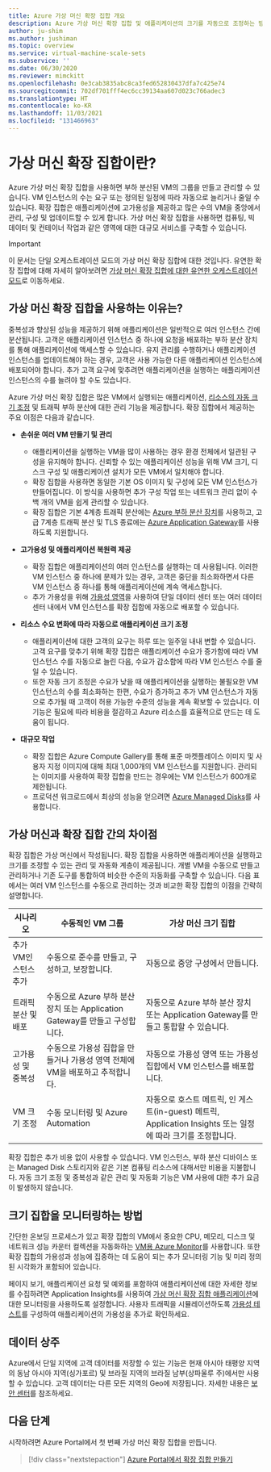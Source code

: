 ```yaml
---
title: Azure 가상 머신 확장 집합 개요
description: Azure 가상 머신 확장 집합 및 애플리케이션의 크기를 자동으로 조정하는 방법을 알아봅니다.
author: ju-shim
ms.author: jushiman
ms.topic: overview
ms.service: virtual-machine-scale-sets
ms.subservice: ''
ms.date: 06/30/2020
ms.reviewer: mimckitt
ms.openlocfilehash: 0e3cab3835abc8ca3fed652830437dfa7c425e74
ms.sourcegitcommit: 702df701fff4ec6cc39134aa607d023c766adec3
ms.translationtype: HT
ms.contentlocale: ko-KR
ms.lasthandoff: 11/03/2021
ms.locfileid: "131466963"
---
```

# <a name="what-are-virtual-machine-scale-sets"></a>가상 머신 확장 집합이란?

Azure 가상 머신 확장 집합을 사용하면 부하 분산된 VM의 그룹을 만들고 관리할 수 있습니다. VM 인스턴스의 수는 요구 또는 정의된 일정에 따라 자동으로 늘리거나 줄일 수 있습니다. 확장 집합은 애플리케이션에 고가용성을 제공하고 많은 수의 VM을 중앙에서 관리, 구성 및 업데이트할 수 있게 합니다. 가상 머신 확장 집합을 사용하면 컴퓨팅, 빅 데이터 및 컨테이너 작업과 같은 영역에 대한 대규모 서비스를 구축할 수 있습니다.

> [!IMPORTANT]
> 이 문서는 단일 오케스트레이션 모드의 가상 머신 확장 집합에 대한 것입니다. 유연한 확장 집합에 대해 자세히 알아보려면 [가상 머신 확장 집합에 대한 유연한 오케스트레이션 모드](../virtual-machines/flexible-virtual-machine-scale-sets.md)로 이동하세요.

## <a name="why-use-virtual-machine-scale-sets"></a>가상 머신 확장 집합을 사용하는 이유는?
중복성과 향상된 성능을 제공하기 위해 애플리케이션은 일반적으로 여러 인스턴스 간에 분산됩니다. 고객은 애플리케이션 인스턴스 중 하나에 요청을 배포하는 부하 분산 장치를 통해 애플리케이션에 액세스할 수 있습니다. 유지 관리를 수행하거나 애플리케이션 인스턴스를 업데이트해야 하는 경우, 고객은 사용 가능한 다른 애플리케이션 인스턴스에 배포되어야 합니다. 추가 고객 요구에 맞추려면 애플리케이션을 실행하는 애플리케이션 인스턴스의 수를 늘려야 할 수도 있습니다.

Azure 가상 머신 확장 집합은 많은 VM에서 실행되는 애플리케이션, [리소스의 자동 크기 조정](virtual-machine-scale-sets-autoscale-overview.md) 및 트래픽 부하 분산에 대한 관리 기능을 제공합니다. 확장 집합에서 제공하는 주요 이점은 다음과 같습니다.

- **손쉬운 여러 VM 만들기 및 관리**
    - 애플리케이션을 실행하는 VM을 많이 사용하는 경우 환경 전체에서 일관된 구성을 유지해야 합니다. 신뢰할 수 있는 애플리케이션 성능을 위해 VM 크기, 디스크 구성 및 애플리케이션 설치가 모든 VM에서 일치해야 합니다.
    - 확장 집합을 사용하면 동일한 기본 OS 이미지 및 구성에 모든 VM 인스턴스가 만들어집니다. 이 방식을 사용하면 추가 구성 작업 또는 네트워크 관리 없이 수백 개의 VM을 쉽게 관리할 수 있습니다.
    - 확장 집합은 기본 4계층 트래픽 분산에는 [Azure 부하 분산 장치](../load-balancer/load-balancer-overview.md)를 사용하고, 고급 7계층 트래픽 분산 및 TLS 종료에는 [Azure Application Gateway](../application-gateway/overview.md)를 사용하도록 지원합니다.

- **고가용성 및 애플리케이션 복원력 제공**
    - 확장 집합은 애플리케이션의 여러 인스턴스를 실행하는 데 사용됩니다. 이러한 VM 인스턴스 중 하나에 문제가 있는 경우, 고객은 중단을 최소화하면서 다른 VM 인스턴스 중 하나를 통해 애플리케이션에 계속 액세스합니다.
    - 추가 가용성을 위해 [가용성 영역](../availability-zones/az-overview.md)을 사용하여 단일 데이터 센터 또는 여러 데이터 센터 내에서 VM 인스턴스를 확장 집합에 자동으로 배포할 수 있습니다.

- **리소스 수요 변화에 따라 자동으로 애플리케이션 크기 조정**
    - 애플리케이션에 대한 고객의 요구는 하루 또는 일주일 내내 변할 수 있습니다. 고객 요구를 맞추기 위해 확장 집합은 애플리케이션 수요가 증가함에 따라 VM 인스턴스 수를 자동으로 늘린 다음, 수요가 감소함에 따라 VM 인스턴스 수를 줄일 수 있습니다.
    - 또한 자동 크기 조정은 수요가 낮을 때 애플리케이션을 실행하는 불필요한 VM 인스턴스의 수를 최소화하는 한편, 수요가 증가하고 추가 VM 인스턴스가 자동으로 추가될 때 고객이 허용 가능한 수준의 성능을 계속 확보할 수 있습니다. 이 기능은 필요에 따라 비용을 절감하고 Azure 리소스를 효율적으로 만드는 데 도움이 됩니다.

- **대규모 작업**
    - 확장 집합은 Azure Compute Gallery를 통해 표준 마켓플레이스 이미지 및 사용자 지정 이미지에 대해 최대 1,000개의 VM 인스턴스를 지원합니다. 관리되는 이미지를 사용하여 확장 집합을 만드는 경우에는 VM 인스턴스가 600개로 제한됩니다.
    - 프로덕션 워크로드에서 최상의 성능을 얻으려면 [Azure Managed Disks](../virtual-machines/managed-disks-overview.md)를 사용합니다.


## <a name="differences-between-virtual-machines-and-scale-sets"></a>가상 머신과 확장 집합 간의 차이점
확장 집합은 가상 머신에서 작성됩니다. 확장 집합을 사용하면 애플리케이션을 실행하고 크기를 조정할 수 있는 관리 및 자동화 계층이 제공됩니다. 개별 VM을 수동으로 만들고 관리하거나 기존 도구를 통합하여 비슷한 수준의 자동화를 구축할 수 있습니다. 다음 표에서는 여러 VM 인스턴스를 수동으로 관리하는 것과 비교한 확장 집합의 이점을 간략히 설명합니다.

| 시나리오                           | 수동적인 VM 그룹                                                                    | 가상 머신 크기 집합 |
|------------------------------------|----------------------------------------------------------------------------------------|---------------------------|
| 추가 VM인스턴스 추가        | 수동으로 준수를 만들고, 구성하고, 보장합니다.                             | 자동으로 중앙 구성에서 만듭니다. |
| 트래픽 분산 및 배포 | 수동으로 Azure 부하 분산 장치 또는 Application Gateway를 만들고 구성합니다.      | 자동으로 Azure 부하 분산 장치 또는 Application Gateway를 만들고 통합할 수 있습니다. |
| 고가용성 및 중복성   | 수동으로 가용성 집합을 만들거나 가용성 영역 전체에 VM을 배포하고 추적합니다. | 자동으로 가용성 영역 또는 가용성 집합에서 VM 인스턴스를 배포합니다. |
| VM 크기 조정                     | 수동 모니터링 및 Azure Automation                                                 | 자동으로 호스트 메트릭, 인 게스트(in-guest) 메트릭, Application Insights 또는 일정에 따라 크기를 조정합니다. |

확장 집합은 추가 비용 없이 사용할 수 있습니다. VM 인스턴스, 부하 분산 디바이스 또는 Managed Disk 스토리지와 같은 기본 컴퓨팅 리소스에 대해서만 비용을 지불합니다. 자동 크기 조정 및 중복성과 같은 관리 및 자동화 기능은 VM 사용에 대한 추가 요금이 발생하지 않습니다.

## <a name="how-to-monitor-your-scale-sets"></a>크기 집합을 모니터링하는 방법

간단한 온보딩 프로세스가 있고 확장 집합의 VM에서 중요한 CPU, 메모리, 디스크 및 네트워크 성능 카운터 컬렉션을 자동화하는 [VM용 Azure Monitor](../azure-monitor/vm/vminsights-overview.md)를 사용합니다. 또한 확장 집합의 가용성과 성능에 집중하는 데 도움이 되는 추가 모니터링 기능 및 미리 정의된 시각화가 포함되어 있습니다.

페이지 보기, 애플리케이션 요청 및 예외를 포함하여 애플리케이션에 대한 자세한 정보를 수집하려면 Application Insights를 사용하여 [가상 머신 확장 집합 애플리케이션](../azure-monitor/app/azure-vm-vmss-apps.md)에 대한 모니터링을 사용하도록 설정합니다. 사용자 트래픽을 시뮬레이션하도록 [가용성 테스트](../azure-monitor/app/monitor-web-app-availability.md)를 구성하여 애플리케이션의 가용성을 추가로 확인하세요.

## <a name="data-residency"></a>데이터 상주

Azure에서 단일 지역에 고객 데이터를 저장할 수 있는 기능은 현재 아시아 태평양 지역의 동남 아시아 지역(싱가포르) 및 브라질 지역의 브라질 남부(상파울루 주)에서만 사용할 수 있습니다. 고객 데이터는 다른 모든 지역의 Geo에 저장됩니다. 자세한 내용은 [보안 센터](https://azure.microsoft.com/global-infrastructure/data-residency/)를 참조하세요.

## <a name="next-steps"></a>다음 단계
시작하려면 Azure Portal에서 첫 번째 가상 머신 확장 집합을 만듭니다.

> [!div class="nextstepaction"]
> [Azure Portal에서 확장 집합 만들기](quick-create-portal.md)
